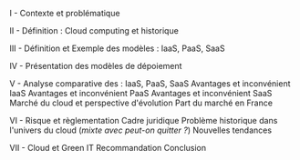 
I - Contexte et problématique

II - Définition : Cloud computing et historique

III - Définition et Exemple des modèles :  IaaS, PaaS, SaaS

IV - Présentation des modèles de dépoiement

V - Analyse comparative des : IaaS, PaaS, SaaS
     Avantages et inconvénient IaaS
     Avantages et inconvénient PaaS
     Avantages et inconvénient SaaS
     Marché du cloud et perspective d'évolution
     Part du marché en France

VI - Risque et règlementation
	Cadre juridique
	 Problème historique dans l'univers du cloud (*mixte avec peut-on quitter ?*)
	 Nouvelles tendances

VII - Cloud et Green IT
Recommandation
Conclusion












